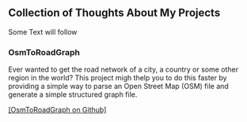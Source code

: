 ## Collection of Thoughts About My Projects

Some Text will follow

### OsmToRoadGraph

Ever wanted to get the road network of a city, a country or some other region in the world? This project migh thelp you to do this faster by providing a simple way to parse an Open Street Map (OSM) file and generate a simple structured graph file.

[[OsmToRoadGraph on Github]](https://github.com/AndGem/OsmToRoadGraph)


